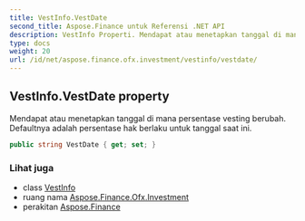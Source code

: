```yaml
---
title: VestInfo.VestDate
second_title: Aspose.Finance untuk Referensi .NET API
description: VestInfo Properti. Mendapat atau menetapkan tanggal di mana persentase vesting berubah. Defaultnya adalah persentase hak berlaku untuk tanggal saat ini.
type: docs
weight: 20
url: /id/net/aspose.finance.ofx.investment/vestinfo/vestdate/
---
```

## VestInfo.VestDate property

Mendapat atau menetapkan tanggal di mana persentase vesting berubah. Defaultnya adalah persentase hak berlaku untuk tanggal saat ini.

```csharp
public string VestDate { get; set; }
```

### Lihat juga

* class [VestInfo](../)
* ruang nama [Aspose.Finance.Ofx.Investment](../../vestinfo/)
* perakitan [Aspose.Finance](../../../)


